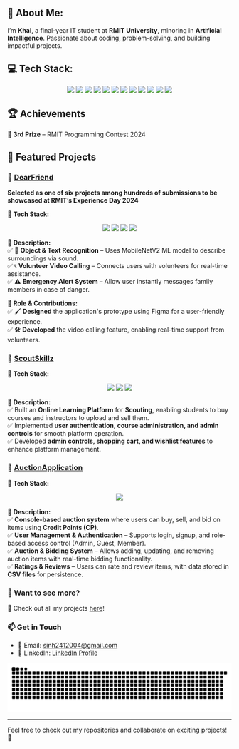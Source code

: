 ## 💫 About Me:
I’m **Khai**, a final-year IT student at **RMIT University**, minoring in **Artificial Intelligence**. Passionate about coding, problem-solving, and building impactful projects.

## 💻 Tech Stack:
<p align="center">
  <img src="https://img.shields.io/badge/figma-%23F24E1E.svg?style=for-the-badge&logo=figma&logoColor=white" />
  <img src="https://img.shields.io/badge/c%2B%2B-%2300599C.svg?style=for-the-badge&logo=c%2B%2B&logoColor=white" />
  <img src="https://img.shields.io/badge/python-3670A0?style=for-the-badge&logo=python&logoColor=ffdd54" />
  <img src="https://img.shields.io/badge/javascript-%23323330.svg?style=for-the-badge&logo=javascript&logoColor=%23F7DF1E" />
  <img src="https://img.shields.io/badge/swift-F54A2A?style=for-the-badge&logo=swift&logoColor=white" />
  <img src="https://img.shields.io/badge/SwiftUI-007AFF?style=for-the-badge&logo=swift&logoColor=white" />
  <img src="https://img.shields.io/badge/html5-%23E34F26.svg?style=for-the-badge&logo=html5&logoColor=white" />
  <img src="https://img.shields.io/badge/css3-%231572B6.svg?style=for-the-badge&logo=css3&logoColor=white" />
  <img src="https://img.shields.io/badge/java-%23ED8B00.svg?style=for-the-badge&logo=openjdk&logoColor=white" />
  <img src="https://img.shields.io/badge/mysql-%234479A1.svg?style=for-the-badge&logo=mysql&logoColor=white" />
  <img src="https://img.shields.io/badge/MongoDB-%234ea94b.svg?style=for-the-badge&logo=mongodb&logoColor=white" />
  <img src="https://img.shields.io/badge/git-F05032?style=for-the-badge&logo=git&logoColor=white" />
</p>


## 🏆 Achievements 
🥉 **3rd Prize** – RMIT Programming Contest 2024  

## 🚀 Featured Projects  

### 🔹 [DearFriend](https://github.com/your-repo-link)  
**Selected as one of six projects among hundreds of submissions to be showcased at RMIT’s Experience Day 2024**  

🔧 **Tech Stack:**  
<p align="center">
  <img src="https://img.shields.io/badge/Swift-FA7343?style=flat&logo=swift&logoColor=white" height="25">
  <img src="https://img.shields.io/badge/SwiftUI-007AFF?style=flat&logo=swift&logoColor=white" height="25">
  <img src="https://img.shields.io/badge/Git-F05032?style=flat&logo=git&logoColor=white" height="25">
  <img src="https://img.shields.io/badge/MobileNetV2-00C853?style=flat" height="25">
</p>

📌 **Description:**  
✅ 🎯 **Object & Text Recognition** – Uses MobileNetV2 ML model to describe surroundings via sound.  
✅ 📞 **Volunteer Video Calling** – Connects users with volunteers for real-time assistance.  
✅ ⚠️ **Emergency Alert System** – Allow user instantly messages family members in case of danger.  

🎨 **Role & Contributions:**  
✅ 🖌 **Designed** the application's prototype using Figma for a user-friendly experience.  
✅ 🛠 **Developed** the video calling feature, enabling real-time support from volunteers.  


### 🔹 [ScoutSkillz](https://github.com/your-repo-link)  
🔧 **Tech Stack:**  
<p align="center">
  <img src="https://img.shields.io/badge/Node.js-43853D?style=flat&logo=node.js&logoColor=white" height="25">
  <img src="https://img.shields.io/badge/Express.js-000000?style=flat&logo=express&logoColor=white" height="25">
  <img src="https://img.shields.io/badge/MongoDB-4EA94B?style=flat&logo=mongodb&logoColor=white" height="25">
</p>

📌 **Description:**  
✅ Built an **Online Learning Platform** for **Scouting**, enabling students to buy courses and instructors to upload and sell them.  
✅ Implemented **user authentication, course administration, and admin controls** for smooth platform operation.  
✅ Developed **admin controls, shopping cart, and wishlist features** to enhance platform management.  


### 🔹 [AuctionApplication](https://github.com/khainguyen04/Aunction-System)  
🔧 **Tech Stack:**  
<p align="center">
  <img src="https://img.shields.io/badge/C++-%2300599C.svg?style=flat&logo=c%2B%2B&logoColor=white" height="25">
</p>

📌 **Description:**  
✅ **Console-based auction system** where users can buy, sell, and bid on items using **Credit Points (CP)**.  
✅ **User Management & Authentication** – Supports login, signup, and role-based access control (Admin, Guest, Member).  
✅ **Auction & Bidding System** – Allows adding, updating, and removing auction items with real-time bidding functionality.  
✅ **Ratings & Reviews** – Users can rate and review items, with data stored in **CSV files** for persistence.  

### 🎯 Want to see more?  
🔗 Check out all my projects [here](https://github.com/khainguyen04?tab=repositories)!  

### 📫 Get in Touch  
- 📧 Email: sinh2412004@gmail.com  
- 🔗 LinkedIn: [LinkedIn Profile](https://www.linkedin.com/in/khai-nguye-470678270/)  
 

<picture>
  <source media="(prefers-color-scheme: dark)" srcset="https://raw.githubusercontent.com/khainguyen04/khainguyen04/output/github-snake-dark.svg" />
  <source media="(prefers-color-scheme: light)" srcset="https://raw.githubusercontent.com/khainguyen04/khainguyen04/output/github-snake.svg" />
  <img alt="github-snake" src="https://raw.githubusercontent.com/khainguyen04/khainguyen04/output/github-snake.svg" />
</picture>

---
Feel free to check out my repositories and collaborate on exciting projects! 🚀
